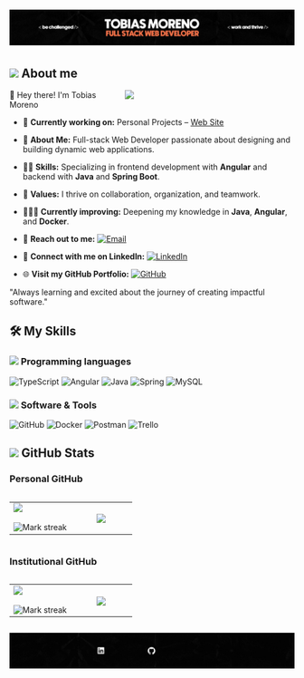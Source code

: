 <div>
<h1 align = "center"> 
<img src="BannerTop1.jpeg" />
</h1>
</div>
<!-- **TobiasMoreno/TobiasMoreno** is a ✨ _special_ ✨ repository because its `README.md` (this file) appears on your GitHub profile. -->

<!--[![Typing SVG](https://readme-typing-svg.demolab.com?font=Poppins&weight=500&size=34&pause=20000&color=FE7346&center=true&vCenter=true&width=1000&lines=What+I'm/'ve+been+working+with...)](https://git.io/typing-svg) -->

<!--About Me-->

## <picture><img src = "https://github.com/7oSkaaa/7oSkaaa/blob/main/Images/about_me.gif?raw=true" width = 30px></picture> About me

<picture> <img align="right" src="https://media.giphy.com/media/SWoSkN6DxTszqIKEqv/giphy.gif" width = 300px></picture>

👋 Hey there! I'm Tobias Moreno

- 🔭 **Currently working on:** Personal Projects – <a href="https://portfolio-tobias-moreno.netlify.app/" target="_blank">Web Site</a>

- 💼 **About Me:** Full-stack Web Developer passionate about designing and building dynamic web applications.
- 👨‍💻 **Skills:** Specializing in frontend development with **Angular** and backend with **Java** and **Spring Boot**.
- 🚀 **Values:** I thrive on collaboration, organization, and teamwork.
- 🙇🏻‍♂️ **Currently improving:** Deepening my knowledge in **Java**, **Angular**, and **Docker**.
- :email: **Reach out to me:** [![Email](https://img.shields.io/static/v1?label=Email&message=Tobias&color=EA4335&style=flat-square)](mailto:tobiasmoreno.tm.21@gmail.com)
- 🔗 **Connect with me on LinkedIn:** [![LinkedIn](https://img.shields.io/badge/LinkedIn-0077B5?logo=linkedin&logoColor=white&style=flat-square)](https://linkedin.com/in/tobiasmoreno/)
- 🌐 **Visit my GitHub Portfolio:** [![GitHub](https://img.shields.io/badge/github-%23121011.svg?style=for-the-badge&logo=github&logoColor=white)](https://github.com/TobiasMoreno)

"Always learning and excited about the journey of creating impactful software."

## 🛠️ My Skills

### <picture> <img src = "https://github.com/7oSkaaa/7oSkaaa/blob/main/Images/Programming_Languages.gif?raw=true" width = 20px> </picture> Programming languages

![TypeScript](https://img.shields.io/badge/typescript-%23007ACC.svg?style=for-the-badge&logo=typescript&logoColor=white)
![Angular](https://img.shields.io/badge/angular-%23DD0031.svg?style=for-the-badge&logo=angular&logoColor=white)
![Java](https://img.shields.io/badge/java-%23ED8B00.svg?style=for-the-badge&logo=openjdk&logoColor=white)
![Spring](https://img.shields.io/badge/spring-%236DB33F.svg?style=for-the-badge&logo=spring&logoColor=white)
![MySQL](https://img.shields.io/badge/mysql-4479A1.svg?style=for-the-badge&logo=mysql&logoColor=white)

### <picture> <img src = "https://github.com/7oSkaaa/7oSkaaa/blob/main/Images/Software_Tools.gif?raw=true" width = 20px> </picture> Software & Tools

![GitHub](https://img.shields.io/badge/github-%23121011.svg?style=for-the-badge&logo=github&logoColor=white)
![Docker](https://img.shields.io/badge/docker-%230db7ed.svg?style=for-the-badge&logo=docker&logoColor=white)
![Postman](https://img.shields.io/badge/Postman-FF6C37?style=for-the-badge&logo=postman&logoColor=white)
![Trello](https://img.shields.io/badge/Trello-%23026AA7.svg?style=for-the-badge&logo=Trello&logoColor=white)

## <picture> <img src="https://github.com/7oSkaaa/7oSkaaa/blob/main/Images/Statistics.gif?raw=true" width="30px"> </picture> GitHub Stats

### Personal GitHub

<!-- Personal GitHub Stats -->
<p align="left">
<table align="left">
<tr border="none">
<td width="50%" align="center">
  <img align="left" src="https://github-readme-stats.vercel.app/api?username=TobiasMoreno&theme=dark&show_icons=true&count_private=true" />
  <br><br>
  <img title="🔥 Get streak stats for your profile at git.io/streak-stats" alt="Mark streak" src="https://github-readme-streak-stats.herokuapp.com/?user=TobiasMoreno&theme=dark&hide_border=false" /> 
</td>
<td width="50%" align="center">
  <img align="center" src="https://github-readme-stats.anuraghazra1.vercel.app/api/top-langs/?username=TobiasMoreno&theme=dark&hide_border=false&no-bg=true&no-frame=true&langs_count=7"/>
</td>
</tr>
</table>
</p>

<br clear="all" />

### Institutional GitHub

<!-- Institutional GitHub Stats -->
<p align="left">
<table align="left">
<tr border="none">
<td width="50%" align="center">
  <img align="left" src="https://github-readme-stats.vercel.app/api?username=405596-MorenoTobias&theme=dark&show_icons=true&count_private=true" />
  <br><br>
  <img title="🔥 Get streak stats for your profile at git.io/streak-stats" alt="Mark streak" src="https://github-readme-streak-stats.herokuapp.com/?user=405596-MorenoTobias&theme=dark&hide_border=false" /> 
</td>
<td width="50%" align="center">
  <img align="center" src="https://github-readme-stats.anuraghazra1.vercel.app/api/top-langs/?username=405596-MorenoTobias&theme=dark&hide_border=false&no-bg=true&no-frame=true&langs_count=7"/>
</td>
</tr>
</table>
</p>

<br clear="all" />

![Texto alternativo](BannerBot.gif)
